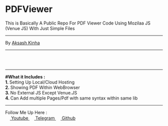 # PDFViewer
This is Basically A Public Repo For PDF Viewer Code Using Mozilaa JS (Venue JS) With Just Simple Files 

<hr>
By <a href="https://akashkinhaak.github.io/portfilio">Aksash Kinha</a>
<hr>
<br>
<br>
<hr>
<b>#What it Includes :</b> 
<br>
<b>1. </b>Setting Up Local/Cloud Hosting       <br>
<b>2. </b>Showing PDF Within WebBrowser         <br>
<b>3. </b>No External JS Except Venue.JS         <br>
<b>4. </b>Can Add multiple Pages/Pdf with same syntax within same lib         <br>

<hr>

Follow Me Up Here : <br>
<a href= "https://www.youtube.com/channel/UC_8qig19f7fZ9LrAWYPATOQ" > <img src=" ./yt.jpg " height="15" width="15"> Youtube </a> 
<a href= "https://t.me/akgames25 " > <img src=" ./tele.jpg " height="15" width="15" > Telegram </a> 
<a href= "https://github.com/akashkinhaak " > <img src=" ./git.jpg" height="15" width="15" > Github </a>
